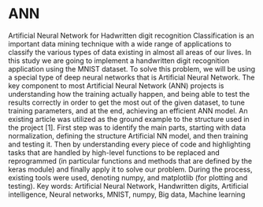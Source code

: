 # ANN
Artificial Neural Network for Hadwritten digit recognition
Classification is an important data mining technique with a wide range of applications to classify the various
types of data existing in almost all areas of our lives. In this study we are going to implement a handwritten
digit recognition application using the MNIST dataset. To solve this problem, we will be using a special type
of deep neural networks that is Artificial Neural Network. The key component to most Artificial Neural
Network (ANN) projects is understanding how the training actually happen, and being able to test the results
correctly in order to get the most out of the given dataset, to tune training parameters, and at the end,
achieving an efficient ANN model.
An existing article was utilized as the ground example to the structure used in the project [1]. First step was
to identify the main parts, starting with data normalization, defining the structure Artificial NN model, and
then training and testing it. Then by understanding every piece of code and highlighting tasks that are
handled by high-level functions to be replaced and reprogrammed (in particular functions and methods that
are defined by the keras module) and finally apply it to solve our problem. During the process, existing tools
were used, denoting numpy, and matplotlib (for plotting and testing).
Key words: Artificial Neural Network, Handwritten digits, Artificial intelligence, Neural networks, MNIST,
numpy, Big data, Machine learning
